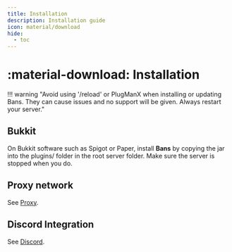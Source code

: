 ```yaml
---
title: Installation
description: Installation guide
icon: material/download
hide:
  - toc
---
```


# :material-download: Installation

!!! warning "Avoid using '/reload' or PlugManX when installing or updating Bans. They can cause issues and no support will be given. Always restart your server."

## Bukkit

On Bukkit software such as Spigot or Paper, install **Bans** by copying the jar into the plugins/ folder in the root server folder. Make sure the server is stopped when you do.

## Proxy network

See [Proxy](../proxy/index.md).

## Discord Integration

See [Discord](../discord/index.md).
